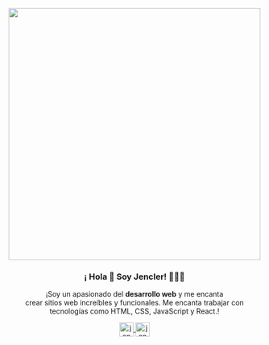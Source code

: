 <p align="center" width="300">
   <img align="center" width="500" src="https://www.teahub.io/photos/full/176-1764078_4k-ultra-hd-hi-tech-wallpapers-desktop-backgrounds.jpg" />
   <h3 align="center">¡ Hola 👋 Soy Jencler! 👨🏻‍💻</h3>
</p>

<p align="center">¡Soy un apasionado del <strong>desarrollo web</strong> y me encanta <br > crear sitios web increíbles y funcionales. Me encanta trabajar con <br > tecnologías como HTML, CSS, JavaScript y React.!</p>
<p align="center">
  <a href="https://instagram.com/jencler" target="_blank">
    <img align="center" src="https://cdn-icons-png.flaticon.com/512/174/174855.png" alt="jencler" height="28px" width="28px" />
  </a>
  <a href="https://twitter.com/jenclerhv" target="_blank">
    <img align="center" src="https://1000marcas.net/wp-content/uploads/2019/11/Twitter-logo.png" alt="jencler" width="28px" />
  </a>
</p>
